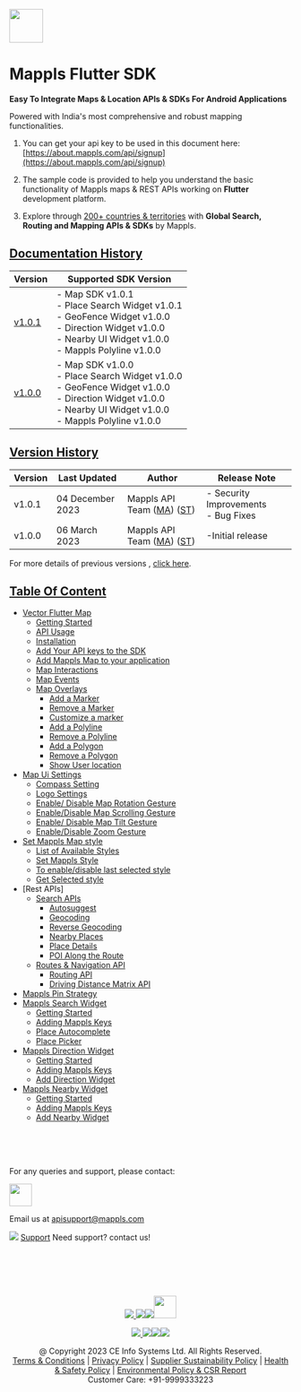 [<img src="https://about.mappls.com/images/mappls-b-logo.svg" height="60"/> </p>](https://www.mapmyindia.com/api)

# Mappls Flutter SDK

**Easy To Integrate Maps & Location APIs & SDKs For Android Applications**

Powered with India's most comprehensive and robust mapping functionalities.

1. You can get your api key to be used in this document here: [https://about.mappls.com/api/signup](https://about.mappls.com/api/signup)

2. The sample code is provided to help you understand the basic functionality of Mappls maps & REST APIs working on **Flutter** development platform.

4. Explore through [200+ countries & territories](https://github.com/mappls-api/mappls-rest-apis/blob/main/docs/countryISO.md) with **Global Search, Routing and Mapping APIs & SDKs** by Mappls.

## [Documentation History](#Documentation-History)

| Version | Supported SDK Version |  
| ---- | ---- |    
| [v1.0.1](docs/v1.0.1/README.md) | - Map SDK v1.0.1 <br/> - Place Search Widget v1.0.1 <br/> - GeoFence Widget v1.0.0 <br/> - Direction Widget v1.0.0 <br/> - Nearby UI Widget v1.0.0 <br/> - Mappls Polyline v1.0.0 |
| [v1.0.0](docs/v1.0.0/README.md) | - Map SDK v1.0.0 <br/> - Place Search Widget v1.0.0 <br/> - GeoFence Widget v1.0.0 <br/> - Direction Widget v1.0.0 <br/> - Nearby UI Widget v1.0.0 <br/> - Mappls Polyline v1.0.0 |

## [Version History](#Version-History)
| Version | Last Updated | Author |  Release Note| 
| ---- | ---- | ---- | ---- |
| v1.0.1 | 04 December 2023 | Mappls API Team ([MA](https://github.com/mdakram)) ([ST](https://github.com/saksham66)) |   - Security Improvements <br/> - Bug Fixes |
| v1.0.0 | 06 March 2023 | Mappls API Team ([MA](https://github.com/mdakram)) ([ST](https://github.com/saksham66)) |   -Initial release  |

For more details of previous versions , [click here](docs/v1.0.1/Version-History.md).

## [Table Of Content](#Table-Of-Content)
- [Vector Flutter Map](docs/v1.0.1/Getting-Started.md)
  - [Getting Started](docs/v1.0.1/Getting-Started.md#getting-started)
  - [API Usage](docs/v1.0.1/Getting-Started.md#api-usage)
  - [Installation](docs/v1.0.1/Getting-Started.md#installation)
  - [Add Your API keys to the SDK](docs/v1.0.1/Getting-Started.md#add-your-api-keys-to-the-sdk)
  - [Add Mappls Map to your application](docs/v1.0.1/Getting-Started.md#add-mappls-map-to-your-application)
  - [Map Interactions](docs/v1.0.1/Getting-Started.md#map-interactions)
  - [Map Events](docs/v1.0.1/Getting-Started.md#map-events)
  - [Map Overlays](docs/v1.0.1/Getting-Started.md#map-overlays)
    - [Add a Marker](docs/v1.0.1/Getting-Started.md#add-a-marker)
    - [Remove a Marker](docs/v1.0.1/Getting-Started.md#remove-a-marker)
    - [Customize a marker](docs/v1.0.1/Getting-Started.md#customize-a-marker)
    - [Add a Polyline](docs/v1.0.1/Getting-Started.md#add-a-polyline)
    - [Remove a Polyline](docs/v1.0.1/Getting-Started.md#remove-a-polyline)
    - [Add a Polygon](docs/v1.0.1/Getting-Started.md#add-a-polygon)
    - [Remove a Polygon](docs/v1.0.1/Getting-Started.md#remove-a-polygon)
    - [Show User location](docs/v1.0.1/Getting-Started.md#show-user-location)
- [Map Ui Settings](docs/v1.0.1/Map-Ui-Settings.md)
  - [Compass Setting](docs/v1.0.1/Map-Ui-Settings.md#compass-settings)
  - [Logo Settings](docs/v1.0.1/Map-Ui-Settings.md#logo-settings)
  - [Enable/ Disable Map Rotation Gesture](docs/v1.0.1/Map-Ui-Settings.md#enable-disable-map-rotation-gesture)
  - [Enable/Disable Map Scrolling Gesture](docs/v1.0.1/Map-Ui-Settings.md#enabledisable-map-scrolling-gesture)
  - [Enable/ Disable Map Tilt Gesture](docs/v1.0.1/Map-Ui-Settings.md#enable-disable-map-tilt-gesture)
  - [Enable/Disable Zoom Gesture](docs/v1.0.1/Map-Ui-Settings.md#enabledisable-zoom-gesture)
- [Set Mappls Map style](docs/v1.0.1/Mappls-Map-Style.md)
  - [List of Available Styles](docs/v1.0.1/Mappls-Map-Style.md#list-of-available-styles)
  - [Set Mappls Style](docs/v1.0.1/Mappls-Map-Style.md#set-mappls-style)
  - [To enable/disable last selected style](docs/v1.0.1/Mappls-Map-Style.md#to-enabledisable-last-selected-style)
  - [Get Selected style](docs/v1.0.1/Mappls-Map-Style.md#get-selected-style)
- [Rest APIs]
  - [Search APIs](docs/v1.0.1/Search-Api.md)
    - [Autosuggest](docs/v1.0.1/Search-Api.md#auto-suggest)
    - [Geocoding](docs/v1.0.1/Search-Api.md#geocoding)
    - [Reverse Geocoding](docs/v1.0.1/Search-Api.md#reverse-geocoding)
    - [Nearby Places](docs/v1.0.1/Search-Api.md#nearby-places)
    - [Place Details](docs/v1.0.1/Search-Api.md#place-details)
    - [POI Along the Route](docs/v1.0.1/Search-Api.md#poi-along-the-route)
  - [Routes & Navigation API](docs/v1.0.1/Routing-Api.md)
    - [Routing API](docs/v1.0.1/Routing-Api.md#routing-api)
    - [Driving Distance Matrix API](docs/v1.0.1/Routing-Api.md#driving-distance-matrix-api)
- [Mappls Pin Strategy](docs/v1.0.1/Mappls-Pin-Strategy.md)
- [Mappls Search Widget](docs/v1.0.1/Place-Autocomplete-Widget.md)
  - [Getting Started](docs/v1.0.1/Place-Autocomplete-Widget.md#getting-started)
  - [Adding Mappls Keys](docs/v1.0.1/Place-Autocomplete-Widget.md#adding-mappls-keys)
  - [Place Autocomplete](docs/v1.0.1/Place-Autocomplete-Widget.md#place-autocomplete)
  - [Place Picker](docs/v1.0.1/Place-Autocomplete-Widget.md#place-picker)
- [Mappls Direction Widget](docs/v1.0.1/Direction-Ui.md)
  - [Getting Started](docs/v1.0.1/Direction-Ui.md#getting-started)
  - [Adding Mappls Keys](docs/v1.0.1/Direction-Ui.md#adding-mappls-keys)
  - [Add Direction Widget](docs/v1.0.1/Direction-Ui.md#add-direction-widget)
- [Mappls Nearby Widget](docs/v1.0.1/Nearby-Widget.md)
  - [Getting Started](docs/v1.0.1/Nearby-Widget.md#getting-started)
  - [Adding Mappls Keys](docs/v1.0.1/Nearby-Widget.md#adding-mappls-keys)
  - [Add Nearby Widget](docs/v1.0.1/Nearby-Widget.md#add-nearby-widget)


<br><br><br>

For any queries and support, please contact:

[<img src="https://about.mappls.com/images/mappls-logo.svg" height="40"/> </p>](https://about.mappls.com/api/)
Email us at [apisupport@mappls.com](mailto:apisupport@mappls.com)


![](https://www.mapmyindia.com/api/img/icons/support.png)
[Support](https://about.mappls.com/contact/)
Need support? contact us!

<br></br>
<br></br>

[<p align="center"> <img src="https://www.mapmyindia.com/api/img/icons/stack-overflow.png"/> ](https://stackoverflow.com/questions/tagged/mappls-api)[![](https://www.mapmyindia.com/api/img/icons/blog.png)](https://about.mappls.com/blog/)[![](https://www.mapmyindia.com/api/img/icons/gethub.png)](https://github.com/Mappls-api)[<img src="https://mmi-api-team.s3.ap-south-1.amazonaws.com/API-Team/npm-logo.one-third%5B1%5D.png" height="40"/> </p>](https://www.npmjs.com/org/mapmyindia)



[<p align="center"> <img src="https://www.mapmyindia.com/june-newsletter/icon4.png"/> ](https://www.facebook.com/Mapplsofficial)[![](https://www.mapmyindia.com/june-newsletter/icon2.png)](https://twitter.com/mappls)[![](https://www.mapmyindia.com/newsletter/2017/aug/llinkedin.png)](https://www.linkedin.com/company/mappls/)[![](https://www.mapmyindia.com/june-newsletter/icon3.png)](https://www.youtube.com/channel/UCAWvWsh-dZLLeUU7_J9HiOA)




<div align="center">@ Copyright 2023 CE Info Systems Ltd. All Rights Reserved.</div>

<div align="center"> <a href="https://about.mappls.com/api/terms-&-conditions">Terms & Conditions</a> | <a href="https://about.mappls.com/about/privacy-policy">Privacy Policy</a> | <a href="https://about.mappls.com/pdf/mapmyIndia-sustainability-policy-healt-labour-rules-supplir-sustainability.pdf">Supplier Sustainability Policy</a> | <a href="https://about.mappls.com/pdf/Health-Safety-Management.pdf">Health & Safety Policy</a> | <a href="https://about.mappls.com/pdf/Environment-Sustainability-Policy-CSR-Report.pdf">Environmental Policy & CSR Report</a>

<div align="center">Customer Care: +91-9999333223</div>

